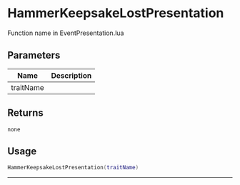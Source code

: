 # HammerKeepsakeLostPresentation

Function name in EventPresentation.lua

## Parameters

| Name      | Description |
| --------- | ----------- |
| traitName |             |

## Returns

`none`

## Usage

```lua
HammerKeepsakeLostPresentation(traitName)
```

---
